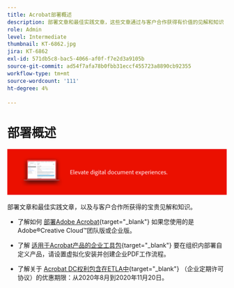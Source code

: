 ```yaml
---
title: Acrobat部署概述
description: 部署文章和最佳实践文章，这些文章通过与客户合作获得有价值的见解和知识
role: Admin
level: Intermediate
thumbnail: KT-6862.jpg
jira: KT-6862
exl-id: 571db5c8-bac5-4066-af0f-f7e2d3a9105b
source-git-commit: ad54f7afa78b0fbb31eccf455723a8890cb92355
workflow-type: tm+mt
source-wordcount: '111'
ht-degree: 4%

---
```


# 部署概述

![Acrobat部署映像](../assets/Hero-Deploy.png)

部署文章和最佳实践文章，以及与客户合作所获得的宝贵见解和知识。

* 了解如何 [部署Adobe Acrobat](https://helpx.adobe.com/enterprise/using/deploying-acrobat.html){target="_blank"} 如果您使用的是Adobe®Creative Cloud™团队版或企业版。

* 了解 [适用于Acrobat产品的企业工具包](https://www.adobe.com/devnet-docs/acrobatetk/index.html){target="_blank"} 要在组织内部署自定义产品，请设置虚拟化安装并创建企业PDF工作流程。

* 了解关于 [Acrobat DC权利包含在ETLA中](signentitlementchanges.md){target="_blank"} （企业定期许可协议）的优惠期限：从2020年8月到2020年11月20日。
